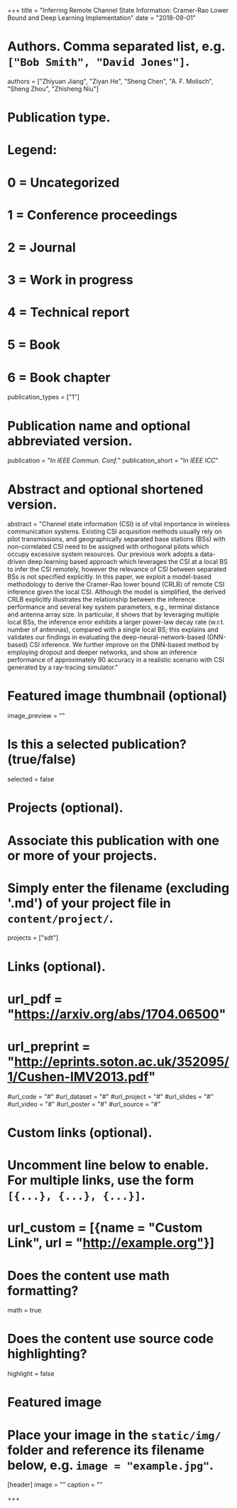 +++
title = "Inferring Remote Channel State Information: Cramer-Rao Lower Bound and Deep Learning Implementation"
date = "2018-09-01"

# Authors. Comma separated list, e.g. `["Bob Smith", "David Jones"]`.
authors = ["Zhiyuan Jiang", "Ziyan He", "Sheng Chen", "A. F. Molisch", "Sheng Zhou", "Zhisheng Niu"]

# Publication type.
# Legend:
# 0 = Uncategorized
# 1 = Conference proceedings
# 2 = Journal
# 3 = Work in progress
# 4 = Technical report
# 5 = Book
# 6 = Book chapter
publication_types = ["1"]

# Publication name and optional abbreviated version.
publication = "In *IEEE Commun. Conf.*"
publication_short = "In *IEEE ICC*"

# Abstract and optional shortened version.
abstract = "Channel state information (CSI) is of vital importance in wireless communication systems. Existing CSI acquisition methods usually rely on pilot transmissions, and geographically separated base stations (BSs) with non-correlated CSI need to be assigned with orthogonal pilots which occupy excessive system resources. Our previous work adopts a data-driven deep learning based approach which leverages the CSI at a local BS to infer the CSI remotely, however the relevance of CSI between separated BSs is not specified explicitly. In this paper, we exploit a model-based methodology to derive the Cramer-Rao lower bound (CRLB) of remote CSI inference given the local CSI. Although the model is simplified, the derived CRLB explicitly illustrates the relationship between the inference performance and several key system parameters, e.g., terminal distance and antenna array size. In particular, it shows that by leveraging multiple local BSs, the inference error exhibits a larger power-law decay rate (w.r.t. number of antennas), compared with a single local BS; this explains and validates our findings in evaluating the deep-neural-network-based (DNN-based) CSI inference. We further improve on the DNN-based method by employing dropout and deeper networks, and show an inference performance of approximately $90%$ accuracy in a realistic scenario with CSI generated by a ray-tracing simulator."

# Featured image thumbnail (optional)
image_preview = ""

# Is this a selected publication? (true/false)
selected = false

# Projects (optional).
#   Associate this publication with one or more of your projects.
#   Simply enter the filename (excluding '.md') of your project file in `content/project/`.
projects = ["sdt"]

# Links (optional).
# url_pdf = "https://arxiv.org/abs/1704.06500"
# url_preprint = "http://eprints.soton.ac.uk/352095/1/Cushen-IMV2013.pdf"
#url_code = "#"
#url_dataset = "#"
#url_project = "#"
#url_slides = "#"
#url_video = "#"
#url_poster = "#"
#url_source = "#"

# Custom links (optional).
#   Uncomment line below to enable. For multiple links, use the form `[{...}, {...}, {...}]`.
# url_custom = [{name = "Custom Link", url = "http://example.org"}]

# Does the content use math formatting?
math = true

# Does the content use source code highlighting?
highlight = false

# Featured image
# Place your image in the `static/img/` folder and reference its filename below, e.g. `image = "example.jpg"`.
[header]
image = ""
caption = ""

+++

